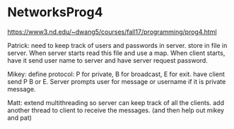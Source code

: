 # NetworksProg4
https://www3.nd.edu/~dwang5/courses/fall17/programming/prog4.html

Patrick:
need to keep track of users and passwords in server. store in file in server. When server starts read this file and use a map. When client starts, have it send user name to server and have server request password.

Mikey:
define protocol: P for private, B for broadcast, E for exit.
have client send P B or E. Server prompts user for message or username if it is private message.

Matt:
extend multithreading so server can keep track of all the clients.
add another thread to client to receive the messages. 
(and then help out mikey and pat)
